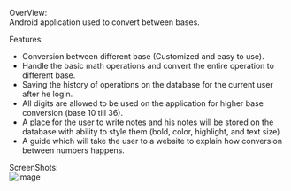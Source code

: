 OverView: <br />
Android application used to convert between bases.

Features: <br />
- Conversion between different base (Customized and easy to use).
- Handle the basic math operations and convert the entire operation to different base.
- Saving the history of operations on the database for the current user after he login.
- All digits are allowed to be used on the application for higher base conversion (base 10 till 36).
- A place for the user to write notes and his notes will be stored on the database with ability to style them (bold, color, highlight, and text size)
- A guide which will take the user to a website to explain how conversion between numbers happens.

ScreenShots:<br />
![image](https://user-images.githubusercontent.com/60311634/155452428-b62d6b94-ff60-460d-8ac0-a95e13250b7b.png)
